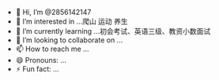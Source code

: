 - 👋 Hi, I’m @2856142147
- 👀 I’m interested in ...爬山 运动 养生
- 🌱 I’m currently learning ...初会考试、英语三级、教资小数面试
- 💞️ I’m looking to collaborate on ...
- 📫 How to reach me ...
- 😄 Pronouns: ...
- ⚡ Fun fact: ...

<!---
2856142147/2856142147 is a ✨ special ✨ repository because its `README.md` (this file) appears on your GitHub profile.
You can click the Preview link to take a look at your changes.
--->
